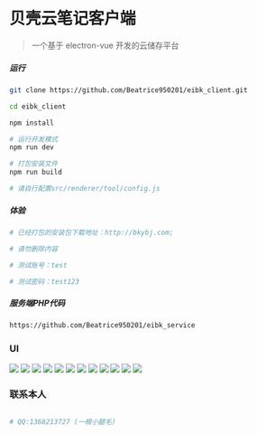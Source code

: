 # 贝壳云笔记客户端

> 一个基于 electron-vue 开发的云储存平台

##### 运行

``` bash
git clone https://github.com/Beatrice950201/eibk_client.git

cd eibk_client

npm install

# 运行开发模式
npm run dev

# 打包安装文件 
npm run build

# 请自行配置src/renderer/tool/config.js

```

##### 体验

``` bash
# 已经打包的安装包下载地址：http://bkybj.com;

# 请勿删除内容

# 测试账号：test

# 测试密码：test123

```

##### 服务端PHP代码

``` bash
https://github.com/Beatrice950201/eibk_service
```

### UI

![](http://qqsa18zl7.hn-bkt.clouddn.com/001.png?imageView2/2/w/1012/h/632)
![](http://qqsa18zl7.hn-bkt.clouddn.com/002.png?imageView2/2/w/838)
![](http://qqsa18zl7.hn-bkt.clouddn.com/003.png)
![](http://qqsa18zl7.hn-bkt.clouddn.com/004.png)
![](http://qqsa18zl7.hn-bkt.clouddn.com/005.png)
![](http://qqsa18zl7.hn-bkt.clouddn.com/006.png)
![](http://qqsa18zl7.hn-bkt.clouddn.com/007.png)
![](http://qqsa18zl7.hn-bkt.clouddn.com/008.png)
![](http://qqsa18zl7.hn-bkt.clouddn.com/009.png)
![](http://qqsa18zl7.hn-bkt.clouddn.com/0011.png)
![](http://qqsa18zl7.hn-bkt.clouddn.com/0013.png)
![](http://qqsa18zl7.hn-bkt.clouddn.com/0014.png)

### 联系本人

``` bash

# QQ:1368213727 (一根小腿毛)

```
